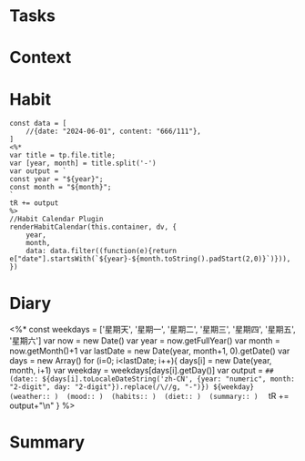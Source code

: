 # Tasks
# Context
# Habit

```dataviewjs-
const data = [
    //{date: "2024-06-01", content: "666/111"},
]
<%*
var title = tp.file.title;
var [year, month] = title.split('-')
var output = `
const year = "${year}";
const month = "${month}";
`
tR += output
%>
//Habit Calendar Plugin
renderHabitCalendar(this.container, dv, {
    year,
    month,
    data: data.filter((function(e){return e["date"].startsWith(`${year}-${month.toString().padStart(2,0)}`)})),
})
```

# Diary
<%*
const weekdays = ['星期天', '星期一', '星期二', '星期三', '星期四', '星期五', '星期六']
var now = new Date()
var year = now.getFullYear()
var month = now.getMonth()+1
var lastDate = new Date(year, month+1, 0).getDate()
var days = new Array()
for (i=0; i<lastDate; i++){
    days[i] = new Date(year, month, i+1)
    var weekday = weekdays[days[i].getDay()]
    var output = `## (date:: ${days[i].toLocaleDateString('zh-CN', {year: "numeric", month: "2-digit", day: "2-digit"}).replace(/\//g, "-")}) ${weekday}  (weather:: )  (mood:: )  (habits:: )  (diet:: )  (summary:: )  `
    tR += output+"\n"
}
%>
# Summary